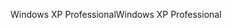 <span data-ttu-id="e4975-101">Windows XP Professional</span><span class="sxs-lookup"><span data-stu-id="e4975-101">Windows XP Professional</span></span>